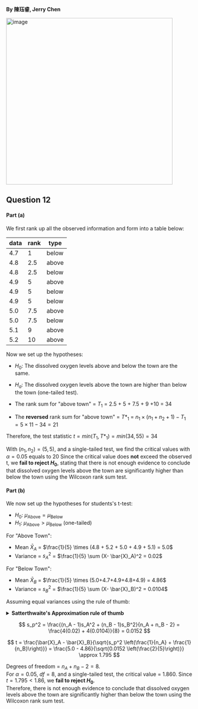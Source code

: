 **By 陳珏睿, Jerry Chen**

<img width="450" alt="image" src="https://github.com/user-attachments/assets/b9661bf0-f798-43b4-93d7-43cc934e53dc" />

## Question 12

#### Part (a)
We first rank up all the observed information and form into a table below:

|data|rank|type|
|----|----|----|
|4.7 |1   |below|
|4.8 |2.5 |above|
|4.8 |2.5 |below|
|4.9 |5   |above|
|4.9 |5   |below|
|4.9 |5   |below|
|5.0 |7.5 |above|
|5.0 |7.5 |below|
|5.1 |9   |above|
|5.2 |10  |above|

Now we set up the hypotheses:
- $H_0$: The dissolved oxygen levels above and below the town are the same.
- $H_a$: The dissolved oxygen levels above the town are higher than below the town (one-tailed test).

- The rank sum for "above town" = $T_1$ = 2.5 + 5 + 7.5 + 9 +10 = 34
- The **reversed** rank sum for "above town" = $T*_1$ = $n_1 \times (n_1 + n_2 +1)-T_1 = 5 \times 11 - 34 = 21$

Therefore, the test statistic $t = min(T_1, T*_1) = min(34,55) = 34$


With $(n_1, n_2) = (5,5)$, and a single-tailed test, we find the critical values with $\alpha=0.05$ equals to 20
Since the critical value does **not** exceed the observed t, we **fail to reject $H_0$**, stating that there is not enough evidence
to conclude that dissolved oxygen levels above the town are significantly higher than below the town using the Wilcoxon rank sum test.

#### Part (b)
We now set up the hypotheses for students's t-test:
- $H_0$: $\mu_{\text{Above}} = \mu_{\text{Below}}$  
- $H_1$: $\mu_{\text{Above}} > \mu_{\text{Below}}$ (one-tailed)  

For "Above Town":  
- Mean $\bar{X}_A$ = $\frac{1}{5} \times (4.8 + 5.2 + 5.0 + 4.9 + 5.1) = 5.0$  
- Variance = $s_A^2$ = $\frac{1}{5} \sum (X- \bar{X}_A)^2 = 0.02$

For "Below Town":  
- Mean $\bar{X}_B$ = $\frac{1}{5} \times (5.0+4.7+4.9+4.8+4.9) = 4.86$  
- Variance = $s_B^2$ = $\frac{1}{5} \sum (X- \bar{X}_B)^2 = 0.0104$ 

Assuming equal variances using the rule of thumb:  

<details>
  <summary><strong>Satterthwaite's Approximation rule of thumb</strong></summary>
<img width="540" alt="image" src="https://github.com/user-attachments/assets/652f4e97-50fd-4a58-8dec-54c1924688b3" />
</details>

$$
s_p^2 = \frac{(n_A - 1)s_A^2 + (n_B - 1)s_B^2}{n_A + n_B - 2} = \frac{4(0.02) + 4(0.0104)}{8} = 0.0152
$$  

$$
t = \frac{\bar{X}_A - \bar{X}_B}{\sqrt{s_p^2 \left(\frac{1}{n_A} + \frac{1}{n_B}\right)}} = \frac{5.0 - 4.86}{\sqrt{0.0152 \left(\frac{2}{5}\right)}} \approx 1.795
$$  

Degrees of freedom = $n_A + n_B - 2 = 8$.  
For $\alpha = 0.05$, $df = 8$, and a single-tailed test, the critical value = 1.860.
Since $t = 1.795 < 1.86$, we **fail to reject $H_0$**.  
Therefore, there is not enough evidence
to conclude that dissolved oxygen levels above the town are significantly higher than below the town using the Wilcoxon rank sum test.

